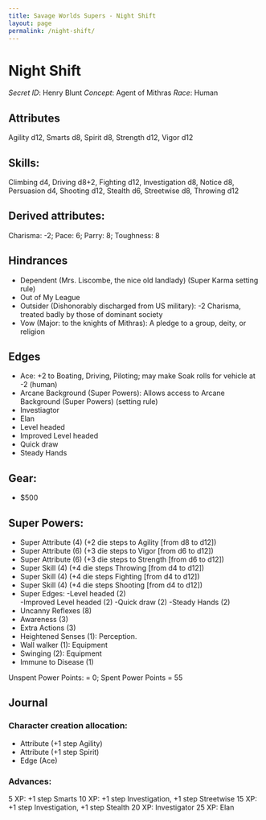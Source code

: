 ```yaml
---
title: Savage Worlds Supers - Night Shift
layout: page
permalink: /night-shift/
---
```



# Night Shift 
*Secret ID*: Henry Blunt
*Concept*: Agent of Mithras
*Race*: Human
## Attributes
Agility d12, Smarts d8, Spirit d8, Strength d12, Vigor d12
## Skills: 
Climbing d4, Driving d8+2, Fighting d12, Investigation d8, Notice d8, Persuasion d4, Shooting d12, Stealth d6, Streetwise d8, Throwing d12
## Derived attributes: 
Charisma: -2; Pace: 6; Parry: 8; Toughness: 8
## Hindrances
* Dependent (Mrs. Liscombe, the nice old landlady) (Super Karma setting rule)
* Out of My League
* Outsider (Dishonorably discharged from US military): -2 Charisma, treated badly by those of dominant society
* Vow (Major: to the knights of Mithras): A pledge to a group, deity, or religion
## Edges 
* Ace: +2 to Boating, Driving, Piloting; may make Soak rolls for vehicle at -2 (human)
* Arcane Background (Super Powers): Allows access to Arcane Background (Super Powers) (setting rule)
* Investiagtor
* Elan
* Level headed           
* Improved Level headed
* Quick draw
* Steady Hands

## Gear: 
* $500

## Super Powers: 
* Super Attribute (4) (+2 die steps to Agility [from d8 to d12])
* Super Attribute (6) (+3 die steps to Vigor [from d6 to d12])  
* Super Attribute (6) (+3 die steps to Strength [from d6 to d12])    
* Super Skill (4) (+4 die steps Throwing [from d4 to d12])
* Super Skill (4) (+4 die steps Fighting [from d4 to d12])
* Super Skill (4) (+4 die steps Shooting [from d4 to d12])
* Super Edges: 
	-Level headed (2)           
	-Improved Level headed (2)
	-Quick draw (2)
	-Steady Hands (2)
* Uncanny Reflexes (8)	
* Awareness (3)
* Extra Actions (3)  
* Heightened Senses (1): Perception.  
* Wall walker (1): Equipment
* Swinging (2): Equipment
* Immune to Disease (1)

Unspent Power Points: = 0; Spent Power Points = 55

## Journal  
 
### Character creation allocation:
* Attribute (+1 step Agility)
* Attribute (+1 step Spirit)
* Edge (Ace)
 
### Advances:
  5 XP: +1 step Smarts
 10 XP: +1 step Investigation, +1 step Streetwise
 15 XP: +1 step Investigation, +1 step Stealth
 20 XP: Investigator
 25 XP: Elan